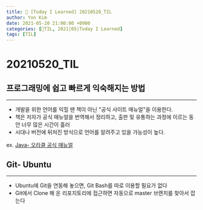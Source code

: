 ```yaml
---
title: 👀 [Today I Learned] 20210520_TIL
author: Yon Kim
date: 2021-05-20 21:00:00 +0900
categories: [👀TIL, 2021|05|Today I Learned]
tags: [TIL]
---
```


20210520_TIL
===

프로그래밍에 쉽고 빠르게 익숙해지는 방법
-------------
---

* 개발을 위한 언어를 익힐 땐 책이 아닌 "공식 사이트 매뉴얼"을 이용한다.
* 책은 저자가 공식 매뉴얼을 번역해서 정리하고, 출판 및 유통하는 과정에 이르는 동안 너무 많은 시간이 흘러
* 시대나 버전에 뒤처진 방식으로 언어를 알려주고 있을 가능성이 높다.

ex. [Java- 오라클 공식 매뉴얼](https://docs.oracle.com/javase/tutorial/java/concepts/object.html)


Git- Ubuntu
-------------
---

* Ubuntu에 Git을 연동해 놓으면, Git Bash를 따로 이용할 필요가 없다
* Git에서 Clone 해 온 리포지토리에 접근하면 자동으로 master 브랜치를 찾아서 잡는다